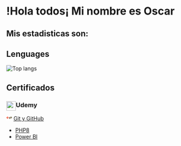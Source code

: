 # !Hola todos¡ Mi nombre es Oscar

## Mis estadisticas son:
## Lenguages 
![Top langs](https://github-readme-stats.vercel.app/api/top-langs/?username=Oscargit12&exclude_repo=weissantiago2&show_icons=true&theme=tokyonight)
<br>
## Certificados 

###  Udemy <img src="https://www.udemy.com/staticx/udemy/images/v8/favicon-32x32.png" align="left" width="25" height="25"/>
<img height="15" src="https://raw.githubusercontent.com/github/explore/80688e429a7d4ef2fca1e82350fe8e3517d3494d/topics/git/git.png">   [Git y GitHub][git github]
* [PHP8][php8]
* [Power BI][power BI]
<!--
<code><img height="20" src="https://raw.githubusercontent.com/github/explore/80688e429a7d4ef2fca1e82350fe8e3517d3494d/topics/javascript/javascript.png"></code>
<code><img height="20" src="https://raw.githubusercontent.com/github/explore/80688e429a7d4ef2fca1e82350fe8e3517d3494d/topics/typescript/typescript.png"></code>
<code><img height="20" src="https://raw.githubusercontent.com/github/explore/80688e429a7d4ef2fca1e82350fe8e3517d3494d/topics/react/react.png"></code>
<code><img height="20" src="https://raw.githubusercontent.com/github/explore/80688e429a7d4ef2fca1e82350fe8e3517d3494d/topics/nodejs/nodejs.png"></code>
<code><img height="20" src="https://raw.githubusercontent.com/github/explore/80688e429a7d4ef2fca1e82350fe8e3517d3494d/topics/vue/vue.png"></code>
<code><img height="20" src="https://raw.githubusercontent.com/github/explore/80688e429a7d4ef2fca1e82350fe8e3517d3494d/topics/cpp/cpp.png"></code>
<code><img height="20" src="https://raw.githubusercontent.com/github/explore/80688e429a7d4ef2fca1e82350fe8e3517d3494d/topics/mysql/mysql.png"></code>
<code><img height="20" src="https://raw.githubusercontent.com/github/explore/80688e429a7d4ef2fca1e82350fe8e3517d3494d/topics/terminal/terminal.png"></code>
-->




[git github]: https://udemy-certificate.s3.amazonaws.com/pdf/UC-1d3bd76c-7490-4af7-976e-e29153288f86.pdf
[php8]:https://udemy-certificate.s3.amazonaws.com/pdf/UC-28740b4f-e237-47f5-8a7b-21d9baa357ac.pdf
[power BI]:https://udemy-certificate.s3.amazonaws.com/pdf/UC-4e721ec4-3073-4b3d-88d7-1779b8da8849.pdf

